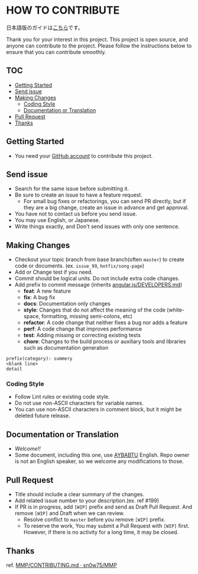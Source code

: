 # HOW TO CONTRIBUTE

日本語版のガイドは[こちら](CONTRIBUTING-ja.md)です。

Thank you for your interest in this project. This project is open source, and anyone can contribute to the project. Please follow the instructions below to ensure that you can contribute smoothly.

## TOC

- [Getting Started](#getting-started)
- [Send issue](#send-issue)
- [Making Changes](#making-changes)
  - [Coding Style](#coding-style)
  - [Documentation or Translation](#documentation-or-translation)
- [Pull Request](#pull-request)
- [Thanks](#thanks)

## Getting Started

- You need your [GitHub account](https://github.com/signup/free) to contribute this project.

## Send issue

- Search for the same issue before submitting it.
- Be sure to create an issue to have a feature request.
  - For small bug fixes or refactorings, you can send PR directly, but if they are a big change, create an issue in advance and get approval.
- You have not to contact us before you send issue.
- You may use English, or Japanese.
- Write things exactly, and Don't send issues with only one sentence.

## Making Changes

- Checkout your topic branch from base branch(often `master`) to create code or documents. (ex. `issue_99`, `hotfix/song-page`)
- Add or Change test if you need.
- Commit should be logical units. Do not include extra code changes.
- Add prefix to commit message (inherits [angular.js/DEVELOPERS.md](https://github.com/angular/angular.js/blob/master/DEVELOPERS.md#type))
  - **feat**: A new feature
  - **fix**: A bug fix
  - **docs**: Documentation only changes
  - **style**: Changes that do not affect the meaning of the code (white-space, formatting, missing semi-colons, etc)
  - **refactor**: A code change that neither fixes a bug nor adds a feature
  - **perf**: A code change that improves performance
  - **test**: Adding missing or correcting existing tests
  - **chore**: Changes to the build process or auxiliary tools and libraries such as documentation generation

```text
prefix(category): summery
<blank line>
detail
```

### Coding Style

- Follow Lint rules or existing code style.
- Do not use non-ASCII characters for variable names.
- You can use non-ASCII characters in comment block, but it might be deleted future release.

## Documentation or Translation

- *Welcome!!*
- Some document, including this one, use [AYBABTU](https://en.wikipedia.org/wiki/All_your_base_are_belong_to_us) English.
  Repo owner is not an English speaker, so we welcome any modifications to those.

## Pull Request

- Title should include a clear summary of the changes.
- Add related issue number to your description.(ex. ref #199)
- If PR is in progress, add `[WIP]` prefix and send as Draft Pull Request. And remove `[WIP]` and Draft when we can review.
  - Resolve conflict to `master` before you remove `[WIP]` prefix.
  - To reserve the work, You may submit a Pull Request with `[WIP]` first. However, if there is no activity for a long time, it may be closed.

## Thanks

ref. [MMP/CONTRIBUTING.md · sn0w75/MMP](https://github.com/sn0w75/MMP/blob/master/CONTRIBUTING.md)
